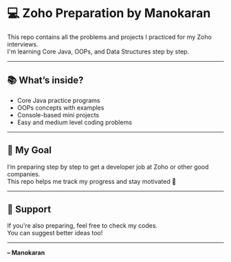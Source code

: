 # 💻 Zoho Preparation by Manokaran

This repo contains all the problems and projects I practiced for my Zoho interviews.  
I'm learning Core Java, OOPs, and Data Structures step by step.

---

## 📚 What’s inside?

- Core Java practice programs  
- OOPs concepts with examples  
- Console-based mini projects  
- Easy and medium level coding problems

---

## 🎯 My Goal

I’m preparing step by step to get a developer job at Zoho or other good companies.  
This repo helps me track my progress and stay motivated 💪

---

## 🙌 Support

If you're also preparing, feel free to check my codes.  
You can suggest better ideas too!

---

**– Manokaran**
